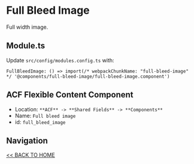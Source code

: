 # Full Bleed Image

Full width image.

## Module.ts

Update `src/config/modules.config.ts` with:

`FullBleedImage: () => import(/* webpackChunkName: "full-bleed-image" */ '@components/full-bleed-image/full-bleed-image.component')`

## ACF Flexible Content Component

- Location: `**ACF** -> **Shared Fields** -> **Components**`
- Name: `Full bleed image`
- id: `full_bleed_image`

## Navigation

[<< BACK TO HOME](../README.md)
